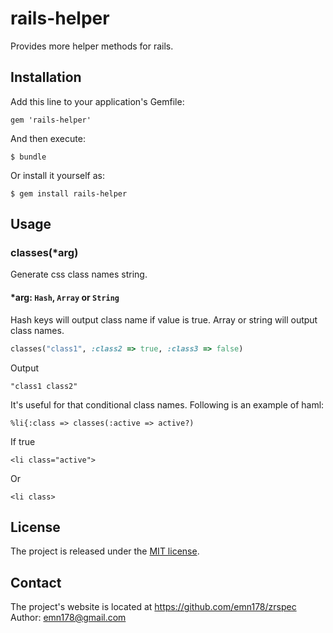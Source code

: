 # rails-helper

Provides more helper methods for rails.

## Installation

Add this line to your application's Gemfile:

    gem 'rails-helper'

And then execute:

    $ bundle

Or install it yourself as:

    $ gem install rails-helper

## Usage

### classes(*arg)
Generate css class names string.

#### *arg: `Hash`, `Array` or `String`
Hash keys will output class name if value is true. Array or string will output class names.

```Ruby
classes("class1", :class2 => true, :class3 => false)
```
Output

    "class1 class2"

It's useful for that conditional class names. Following is an example of haml:
```Haml
%li{:class => classes(:active => active?)
```
If true

    <li class="active">

Or

    <li class>

## License
The project is released under the [MIT license](http://www.opensource.org/licenses/MIT).

## Contact
The project's website is located at https://github.com/emn178/zrspec  
Author: emn178@gmail.com
